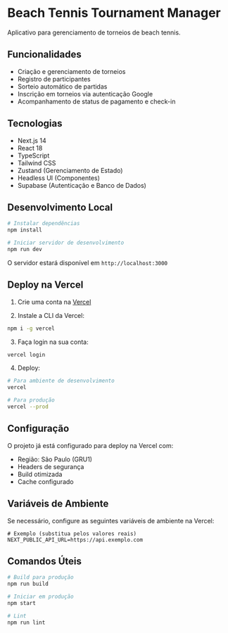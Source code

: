 # Beach Tennis Tournament Manager

Aplicativo para gerenciamento de torneios de beach tennis.

## Funcionalidades

- Criação e gerenciamento de torneios
- Registro de participantes
- Sorteio automático de partidas
- Inscrição em torneios via autenticação Google
- Acompanhamento de status de pagamento e check-in

## Tecnologias

- Next.js 14
- React 18
- TypeScript
- Tailwind CSS
- Zustand (Gerenciamento de Estado)
- Headless UI (Componentes)
- Supabase (Autenticação e Banco de Dados)

## Desenvolvimento Local

```bash
# Instalar dependências
npm install

# Iniciar servidor de desenvolvimento
npm run dev
```

O servidor estará disponível em `http://localhost:3000`

## Deploy na Vercel

1. Crie uma conta na [Vercel](https://vercel.com)

2. Instale a CLI da Vercel:
```bash
npm i -g vercel
```

3. Faça login na sua conta:
```bash
vercel login
```

4. Deploy:
```bash
# Para ambiente de desenvolvimento
vercel

# Para produção
vercel --prod
```

## Configuração

O projeto já está configurado para deploy na Vercel com:

- Região: São Paulo (GRU1)
- Headers de segurança
- Build otimizada
- Cache configurado

## Variáveis de Ambiente

Se necessário, configure as seguintes variáveis de ambiente na Vercel:

```env
# Exemplo (substitua pelos valores reais)
NEXT_PUBLIC_API_URL=https://api.exemplo.com
```

## Comandos Úteis

```bash
# Build para produção
npm run build

# Iniciar em produção
npm start

# Lint
npm run lint
```
